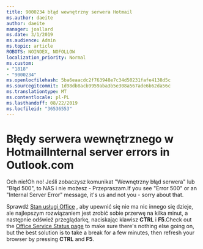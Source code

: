 ```yaml
---
title: 9000234 błąd wewnętrzny serwera Hotmail
ms.author: daeite
author: daeite
manager: joallard
ms.date: 3/1/2019
ms.audience: Admin
ms.topic: article
ROBOTS: NOINDEX, NOFOLLOW
localization_priority: Normal
ms.custom:
- "1818"
- "9000234"
ms.openlocfilehash: 5ba6eaacdc2f763948e7c34d50231fafe4138d5c
ms.sourcegitcommit: 1d98db8acb9959aba3b5e308a567ade6b62da56c
ms.translationtype: MT
ms.contentlocale: pl-PL
ms.lasthandoff: 08/22/2019
ms.locfileid: "36536553"
---
```

# <a name="internal-server-errors-in-outlookcom"></a><span data-ttu-id="3341f-102">Błędy serwera wewnętrznego w Hotmail</span><span class="sxs-lookup"><span data-stu-id="3341f-102">Internal server errors in Outlook.com</span></span>

<span data-ttu-id="3341f-103">Och nie!</span><span class="sxs-lookup"><span data-stu-id="3341f-103">Oh no!</span></span> <span data-ttu-id="3341f-104">Jeśli zobaczysz komunikat "Wewnętrzny błąd serwera" lub "Błąd 500", to NAS i nie możesz - Przepraszam.</span><span class="sxs-lookup"><span data-stu-id="3341f-104">If you see "Error 500" or an "Internal Server Error" message, it's us and not you - sorry about that.</span></span>

<span data-ttu-id="3341f-105">Sprawdź [Stan usługi Office](https://portal.office.com/servicestatus) , aby upewnić się nie ma nic innego się dzieje, ale najlepszym rozwiązaniem jest zrobić sobie przerwę na kilka minut, a następnie odśwież przeglądarkę, naciskając klawisz **CTRL** i **F5**.</span><span class="sxs-lookup"><span data-stu-id="3341f-105">Check out the [Office Service Status page](https://portal.office.com/servicestatus) to make sure there's nothing else going on, but the best solution is to take a break for a few minutes, then refresh your browser by pressing **CTRL** and **F5**.</span></span>